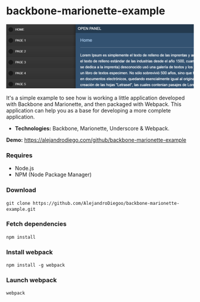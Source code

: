 # backbone-marionette-example

![alt tag](https://github.com/AlejandroDiegoo/backbone-marionette-example/blob/master/src/assets/screenshot.png)

It's a simple example to see how is working a little application developed with Backbone and Marionette, and then packaged with Webpack. This application can help you as a base for developing a more complete application.

  - <strong>Technologies:</strong> Backbone, Marionette, Underscore & Webpack.
  
**Demo:** https://alejandrodiego.com/github/backbone-marionette-example

### Requires

  - Node.js
  - NPM (Node Package Manager)

### Download

    git clone https://github.com/AlejandroDiegoo/backbone-marionette-example.git

### Fetch dependencies

    npm install

### Install webpack
    
    npm install -g webpack
    
### Launch webpack
    
    webpack
